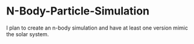 # N-Body-Particle-Simulation
I plan to create an n-body simulation and have at least one version mimic the solar system.
